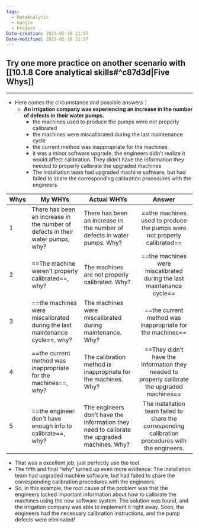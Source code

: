 ```yaml
---
tags:
  - DataAnalytic
  - Google
  - Project
Date-creation: 2025-02-18 21:57
Date-modified: 2025-02-18 21:57
---
```

## Try one more practice on another scenario **with [[10.1.8 Core analytical skills#^c87d3d|Five Whys]]**
---
- Here comes the circumstance and possible answers：
	- **An irrigation company was experiencing an increase in the number of defects in their water pumps.**
		- the machines used to produce the pumps were not properly calibrated
		- the machines were miscalibrated during the last maintenance cycle
		- the current method was inappropriate for the machines
		- it was a minor software upgrade, the engineers didn’t realize it would affect calibration. They didn’t have the information they needed to properly calibrate the upgraded machines
		- The installation team had upgraded machine software, but had failed to share the corresponding calibration procedures with the engineers.

| Whys | My WHYs                                                                        | Actual WHYs                                                                                 |                                               Answer                                               |
| ---- | ------------------------------------------------------------------------------ | ------------------------------------------------------------------------------------------- | :------------------------------------------------------------------------------------------------: |
| 1    | There has been an increase in the number of defects in their water pumps, why? | There has been an increase in the number of defects in water pumps. Why?                    |              ==the machines used to produce the pumps were not properly calibrated==               |
| 2    | ==The machine weren't properly calibrated==, why?                              | The machines are not properly calibrated. Why?                                              |               ==the machines were miscalibrated during the last maintenance cycle==                |
| 3    | ==the machines were miscalibrated during the last maintenance cycle==, why?    | The machines were miscalibrated during maintenance. Why?                                    |                     ==the current method was inappropriate for the machines==                      |
| 4    | ==the current method was inappropriate for the machines==, why?                | The calibration method is inappropriate for the machines. Why?                              |    ==They didn’t have the information they needed to properly calibrate the upgraded machines==    |
| 5    | ==the engineer don't have enough info to calibrate==, why?                     | The engineers don’t have the information they need to calibrate the upgraded machines. Why? | The installation team failed to share the corresponding calibration procedures with the engineers. |

- That was a excellent job, just perfectly use the tool.
- The fifth and final “why” turned up even more evidence: The installation team had upgraded machine software, but had failed to share the corresponding calibration procedures with the engineers.
- So, in this example, the root cause of the problem was that the engineers lacked important information about how to calibrate the machines using the new software system. The solution was found, and the irrigation company was able to implement it right away. Soon, the engineers had the necessary calibration instructions, and the pump defects were eliminated!
